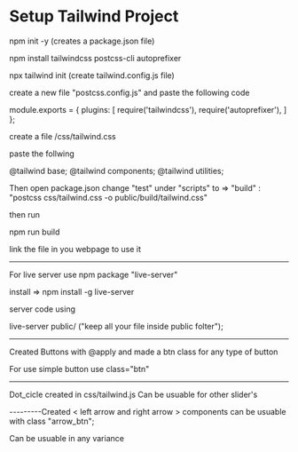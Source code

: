 # Setup Tailwind Project

npm init -y (creates a package.json file)

npm install tailwindcss postcss-cli autoprefixer

npx tailwind init (create tailwind.config.js file)

create a new file "postcss.config.js" and paste the following code

module.exports = {
    plugins: [
        require('tailwindcss'),
        require('autoprefixer'),
    ]
};

create a file /css/tailwind.css

paste the follwing

@tailwind base;
@tailwind components;
@tailwind utilities;

Then open package.json
change "test" under "scripts" to => "build" : "postcss css/tailwind.css -o public/build/tailwind.css"

then run

npm run build

link the file in you webpage to use it


--------

For live server use npm package "live-server"

install => npm install -g live-server

server code using

live-server public/ ("keep all your file inside public folter");


-------------
<!-- Button -->
Created Buttons with @apply and made a btn class for any type of button

For use simple button use
class="btn"

-----------
<!-- Slider js -->
Dot_cicle created in css/tailwind.js
Can be usuable for other slider's


---------Created < left arrow and right arrow >
components can be usuable with 
class "arrow_btn";


<!-- Card Created-->
Can be usuable in any variance

<!-- Card Slider Created -->